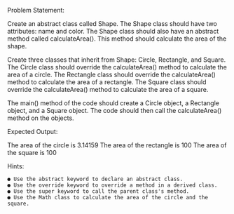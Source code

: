 Problem Statement:

Create an abstract class called Shape. The Shape class should have two attributes: name
and color. The Shape class should also have an abstract method called calculateArea().
This method should calculate the area of the shape.

Create three classes that inherit from Shape: Circle, Rectangle, and Square. The Circle
class should override the calculateArea() method to calculate the area of a circle. The
Rectangle class should override the calculateArea() method to calculate the area of a
rectangle. The Square class should override the calculateArea() method to calculate the
area of a square.

The main() method of the code should create a Circle object, a Rectangle object, and a
Square object. The code should then call the calculateArea() method on the objects.

Expected Output:

The area of the circle is 3.14159
The area of the rectangle is 100
The area of the square is 100

Hints:

    ● Use the abstract keyword to declare an abstract class.
    ● Use the override keyword to override a method in a derived class.
    ● Use the super keyword to call the parent class's method.
    ● Use the Math class to calculate the area of the circle and the square.
